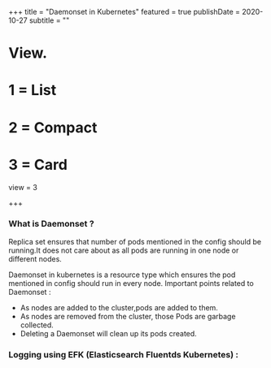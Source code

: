 +++
title = "Daemonset in Kubernetes"
featured = true
publishDate = 2020-10-27
subtitle = ""

# View.
#   1 = List
#   2 = Compact
#   3 = Card
view = 3

+++

### What is Daemonset ?

Replica set ensures that number of pods mentioned in the config should be running.It does not care about as all pods are running in one node or different nodes.

Daemonset in kubernetes is a resource type which ensures the pod mentioned in config should run in every node.
Important points related to Daemonset :

- As nodes are added to the cluster,pods are added to them.
- As nodes are removed from the cluster, those Pods are garbage collected. 
- Deleting a Daemonset will clean up its pods created.

### Logging using EFK (Elasticsearch Fluentds Kubernetes) :






